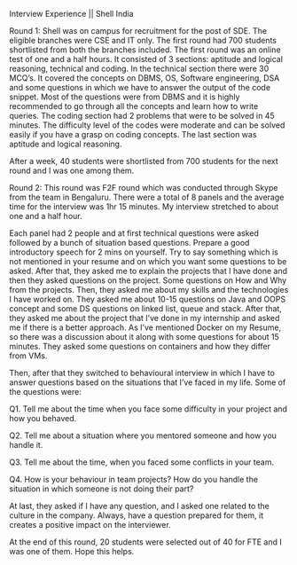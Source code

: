 Interview Experience || Shell India

Round 1: Shell was on campus for recruitment for the post of SDE. The eligible branches were CSE and IT only. The first round had 700 students shortlisted from both the branches included. The first round was an online test of one and a half hours. It consisted of 3 sections: aptitude and logical reasoning, technical and coding. In the technical section there were 30 MCQ’s. It covered the concepts on DBMS, OS, Software engineering, DSA and some questions in which we have to answer the output of the code snippet. Most of the questions were from DBMS and it is highly recommended to go through all the concepts and learn how to write queries. The coding section had 2 problems that were to be solved in 45 minutes. The difficulty level of the codes were moderate and can be solved easily if you have a grasp on coding concepts. The last section was aptitude and logical reasoning.

After a week, 40 students were shortlisted from 700 students for the next round and I was one among them.

Round 2: This round was F2F round which was conducted through Skype from the team in Bengaluru. There were a total of 8 panels and the average time for the interview was 1hr 15 minutes. My interview stretched to about one and a half hour.

Each panel had 2 people and at first technical questions were asked followed by a bunch of situation based questions. Prepare a good introductory speech for 2 mins on yourself. Try to say something which is not mentioned in your resume and on which you want some questions to be asked. After that, they asked me to explain the projects that I have done and then they asked questions on the project. Some questions on How and Why from the projects. Then, they asked me about my skills and the technologies I have worked on. They asked me about 10-15 questions on Java and OOPS concept and some DS questions on linked list, queue and stack. After that, they asked me about the project that I’ve done in my internship and asked me if there is a better approach. As I’ve mentioned Docker on my Resume, so there was a discussion about it along with some questions for about 15 minutes. They asked some questions on containers and how they differ from VMs. 

Then, after that they switched to behavioural interview in which I have to answer questions based on the situations that I’ve faced in my life. Some of the questions were:

Q1. Tell me about the time when you face some difficulty in your project and how you behaved.

Q2. Tell me about a situation where you mentored someone and how you handle it.

Q3. Tell me about the time, when you faced some conflicts in your team.

Q4. How is your behaviour in team projects? How do you handle the situation in which someone is not doing their part?

At last, they asked if I have any question, and I asked one related to the culture in the company. Always, have a question prepared for them, it creates a positive impact on the interviewer.

At the end of this round, 20 students were selected out of 40 for FTE and I was one of them.
Hope this helps.
